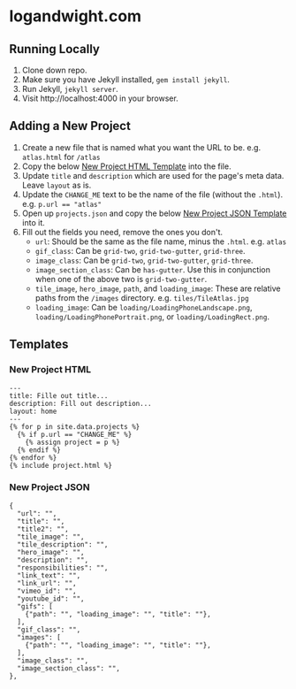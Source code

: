# logandwight.com

## Running Locally

1. Clone down repo.
1. Make sure you have Jekyll installed, `gem install jekyll`.
1. Run Jekyll, `jekyll server`.
1. Visit http://localhost:4000 in your browser.

## Adding a New Project

1. Create a new file that is named what you want the URL to be. e.g. `atlas.html` for `/atlas`
1. Copy the below [New Project HTML Template](#new-project-html) into the file.
1. Update `title` and `description` which are used for the page's meta data. Leave `layout` as is.
1. Update the `CHANGE_ME` text to be the name of the file (without the `.html`). e.g. `p.url == "atlas"`
1. Open up `projects.json` and copy the below [New Project JSON Template](#new-project-json) into it.
1. Fill out the fields you need, remove the ones you don't.
    * `url`: Should be the same as the file name, minus the `.html`. e.g. `atlas`
    * `gif_class`: Can be `grid-two`, `grid-two-gutter`, `grid-three`.
    * `image_class`: Can be `grid-two`, `grid-two-gutter`, `grid-three`.
    * `image_section_class`: Can be `has-gutter`. Use this in conjunction when one of the above two is `grid-two-gutter`.
    * `tile_image`, `hero_image`, `path`, and `loading_image`: These are relative paths from the `/images` directory. e.g. `tiles/TileAtlas.jpg`
    * `loading_image`: Can be `loading/LoadingPhoneLandscape.png`, `loading/LoadingPhonePortrait.png`, or `loading/LoadingRect.png`.


## Templates

### New Project HTML

```
---
title: Fille out title...
description: Fill out description...
layout: home
---
{% for p in site.data.projects %}
  {% if p.url == "CHANGE_ME" %}
    {% assign project = p %}
  {% endif %}
{% endfor %}
{% include project.html %}
```

### New Project JSON

```
{
  "url": "",
  "title": "",
  "title2": "",
  "tile_image": "",
  "tile_description": "",
  "hero_image": "",
  "description": "",
  "responsibilities": "",
  "link_text": "",
  "link_url": "",
  "vimeo_id": "",
  "youtube_id": "",
  "gifs": [
    {"path": "", "loading_image": "", "title": ""},
  ],
  "gif_class": "",
  "images": [
    {"path": "", "loading_image": "", "title": ""},
  ],
  "image_class": "",
  "image_section_class": "",
},
```

